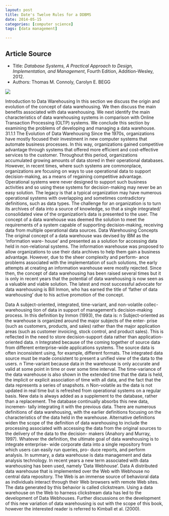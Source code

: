 ```yaml
---
layout: post
title: Date's Twelve Rules for a DDBMS
date: 2014-05-15
categories: [computer science]
tags: [data management]

---
```


## Article Source
* Title: *Database Systems, A Practical Approach to Design, Implementation, and Management*, Fourth Edition, Addition-Wesley, 2012.
* Authors: Thomas M. Connoly, Carolyn E. BEGG

[![](http://sungsoo.github.com/images/data-warehousing.png)](http://sungsoo.github.com/images/data-warehousing.png)

Introduction to Data WarehousingIn this section we discuss the origin and evolution of the concept of data warehousing. We then discuss the main benefits associated with data warehousing. We next identify the main characteristics of data warehousing systems in comparison with Online Transaction Processing (OLTP) systems. We conclude this section by examining the problems of developing and managing a data warehouse.31.1.1 The Evolution of Data WarehousingSince the 1970s, organizations have mostly focused their investment in new computer systems that automate business processes. In this way, organizations gained competitive advantage through systems that offered more efficient and cost-effective services to the customer. Throughout this period, organizations accumulated growing amounts of data stored in their operational databases. However, in recent times, where such systems are commonplace, organizations are focusing on ways to use operational data to support decision-making, as a means of regaining competitive advantage.Operational systems were never designed to support such business activities and so using these systems for decision-making may never be an easy solution. The legacy is that a typical organization may have numerous operational systems with overlapping and sometimes contradictory definitions, such as data types. The challenge for an organization is to turn its archives of data into a source of knowledge, so that a single integrated/ consolidated view of the organization’s data is presented to the user. The concept of a data warehouse was deemed the solution to meet the requirements of a system capable of supporting decision-making, receiving data from multiple operational data sources.Data Warehousing ConceptsThe original concept of a data warehouse was devised by IBM as the ‘information ware- house’ and presented as a solution for accessing data held in non-relational systems. The information warehouse was proposed to allow organizations to use their data archives to help them gain a business advantage. However, due to the sheer complexity and perform- ance problems associated with the implementation of such solutions, the early attempts at creating an information warehouse were mostly rejected. Since then, the concept of data warehousing has been raised several times but it is only in recent years that the potential of data warehousing is now seen as a valuable and viable solution. The latest and most successful advocate for data warehousing is Bill Inmon, who has earned the title of ‘father of data warehousing’ due to his active promotion of the concept.
Data A subject-oriented, integrated, time-variant, and non-volatile collec- warehousing tion of data in support of management’s decision-making process.In this definition by Inmon (1993), the data is:n Subject-oriented as the warehouse is organized around the major subjects of the enter- prise (such as customers, products, and sales) rather than the major application areas (such as customer invoicing, stock control, and product sales). This is reflected in the need to store decision-support data rather than application-oriented data.n Integrated because of the coming together of source data from different enterprise-wide applications systems. The source data is often inconsistent using, for example, different formats. The integrated data source must be made consistent to present a unified view of the data to the users.n Time-variant because data in the warehouse is only accurate and valid at some point in time or over some time interval. The time-variance of the data warehouse is also shown in the extended time that the data is held, the implicit or explicit association of time with all data, and the fact that the data represents a series of snapshots.n Non-volatile as the data is not updated in real time but is refreshed from operational systems on a regular basis. New data is always added as a supplement to the database, rather than a replacement. The database continually absorbs this new data, incremen- tally integrating it with the previous data.There are numerous definitions of data warehousing, with the earlier definitions focusing on the characteristics of the data held in the warehouse. Alternative definitions widen the scope of the definition of data warehousing to include the processing associated with accessing the data from the original sources to the delivery of the data to the decision- makers (Anahory and Murray, 1997).Whatever the definition, the ultimate goal of data warehousing is to integrate enterprise- wide corporate data into a single repository from which users can easily run queries, pro- duce reports, and perform analysis. In summary, a data warehouse is data management and data analysis technology.In recent years a new term associated with data warehousing has been used, namely ‘Data Webhouse’.Data A distributed data warehouse that is implemented over the Web with Webhouse no central data repository.The Web is an immense source of behavioral data as individuals interact through their Web browsers with remote Web sites. The data generated by this behavior is called clickstream. Using a data warehouse on the Web to harness clickstream data has led to the development of Data Webhouses. Further discussions on the development of this new variation of data warehousing is out with the scope of this book, however the interested reader is referred to Kimball et al. (2000).